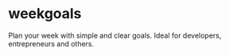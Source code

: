 # weekgoals
Plan your week with simple and clear goals. Ideal for developers, entrepreneurs and others.
